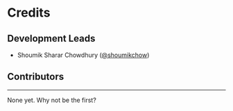 # Credits

## Development Leads

* Shoumik Sharar Chowdhury ([@shoumikchow](https://github.com/shoumikchow))

## Contributors
------------

None yet. Why not be the first?
